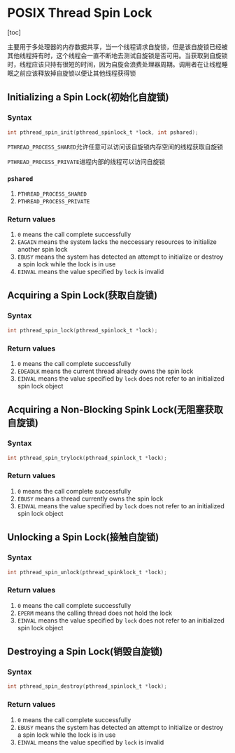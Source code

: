 # POSIX Thread Spin Lock

[toc]

主要用于多处理器的内存数据共享，当一个线程请求自旋锁，但是该自旋锁已经被其他线程持有时，这个线程会一直不断地去测试自旋锁是否可用。当获取到自旋锁时，线程应该只持有很短的时间，因为自旋会浪费处理器周期。调用者在让线程睡眠之前应该释放掉自旋锁以便让其他线程获得锁



## Initializing a Spin Lock(初始化自旋锁)

### Syntax

```c
int pthread_spin_init(pthread_spinlock_t *lock, int pshared);
```

`PTHREAD_PROCESS_SHARED`允许任意可以访问该自旋锁内存空间的线程获取自旋锁

`PTHREAD_PROCESS_PRIVATE`进程内部的线程可以访问自旋锁

### `pshared`

1. `PTHREAD_PROCESS_SHARED`
2. `PTHREAD_PROCESS_PRIVATE`

### Return values

1. `0` means the call complete successfully
2. `EAGAIN` means the system lacks the neccessary resources to initialize another spin lock
3. `EBUSY` means the system has detected an attempt to initialize or destroy a spin lock while the lock is in use
4. `EINVAL` means the value specified by `lock` is invalid

## Acquiring a Spin Lock(获取自旋锁)

### Syntax

```c
int pthread_spin_lock(pthread_spinlock_t *lock);
```

### Return values

1. `0` means the call complete successfully
2. `EDEADLK` means the current thread already owns the spin lock
3. `EINVAL` means the value specified by `lock` does not refer to an initialized spin lock object

## Acquiring a Non-Blocking Spink Lock(无阻塞获取自旋锁)

### Syntax

```c
int pthread_spin_trylock(pthread_spinlock_t *lock);
```

### Return values

1. `0` means the call complete successfully
2. `EBUSY` means a thread currently owns the spin lock
3. `EINVAL` means the value specified by `lock` does not refer to an initialized spin lock object

## Unlocking a Spin Lock(接触自旋锁)

### Syntax

```c
int pthread_spin_unlock(pthread_spinklock_t *lock);
```

### Return values

1. `0` means the call complete successfully
2. `EPERM` means the calling thread does not hold the lock
3. `EINVAL` means the value specified by `lock` does not refer to an initialized spin lock object

## Destroying a Spin Lock(销毁自旋锁)

### Syntax

```c
int pthread_spin_destroy(pthread_spinlock_t *lock);
```

### Return values

1. `0` means the call complete successfully
2. `EBUSY` means the system has detected an attempt to initialize or destroy a spin lock while the lock is in use
3. `EINVAL` means the value specified by `lock` is invalid